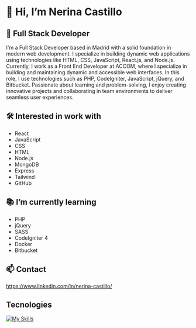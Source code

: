 # 👋 Hi, I’m Nerina Castillo

## 🚀 Full Stack Developer
 I'm a Full Stack Developer based in Madrid with a solid foundation in modern web development. I specialize in building dynamic web applications using technologies like HTML, CSS, JavaScript, React.js, and Node.js. Currently, I work as a Front End Developer at ACCOM, where I specialize in building and maintaining dynamic and accessible web interfaces. In this role, I use technologies such as PHP, CodeIgniter, JavaScript, jQuery, and Bitbucket. Passionate about learning and problem-solving, I enjoy creating innovative projects and collaborating in team environments to deliver seamless user experiences.

## 🛠️ Interested in work with
- React
- JavaScript
- CSS
- HTML
- Node.js
- MongoDB
- Express
- Tailwind
- GitHub

## 📚 I’m currently learning
- PHP
- jQuery
- SASS
- CodeIgniter 4
- Docker
- Bitbucket

## 📫 Contact
https://www.linkedin.com/in/nerina-castillo/

## Tecnologies
[![My Skills](https://skillicons.dev/icons?i=js,html,css,discord,github,react,mongodb,express,tailwind,nodejs,npm,vite,vscode,figma,bitbucket,docker)](https://skillicons.dev)


<!---
NerinaHctz/NerinaHctz is a ✨ special ✨ repository because its `README.md` (this file) appears on your GitHub profile.
You can click the Preview link to take a look at your changes.
--->
